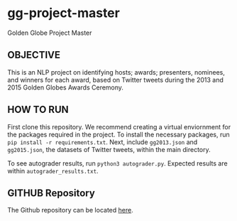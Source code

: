 # gg-project-master
Golden Globe Project Master

## OBJECTIVE

This is an NLP project on identifying hosts; awards; presenters, nominees, and winners for each award, based on Twitter tweets during the 2013 and 2015 Golden Globes Awards Ceremony.

## HOW TO RUN

First clone this repository. We recommend creating a virtual enviornment for the packages required in the project. To install the necessary packages, run `pip install -r requirements.txt`. Next, include `gg2013.json` and `gg2015.json`, the datasets of Twitter tweets, within the main directory.

To see autograder results, run `python3 autograder.py`. Expected results are within `autograder_results.txt`.

## GITHUB Repository

The Github repository can be located [here](https://github.com/derexwangmang/gg-project-master).